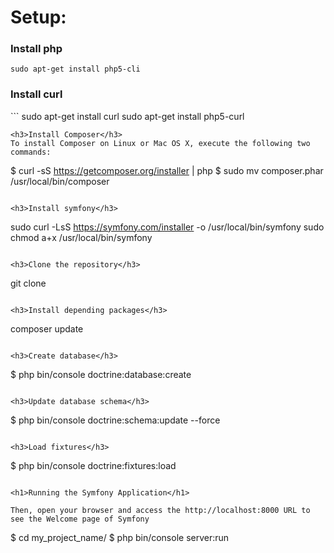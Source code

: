<h1>Setup:</h1>


<h3>Install php</h3>

```
sudo apt-get install php5-cli

```
<h3>Install curl</h3>
```
sudo apt-get install curl
sudo apt-get install php5-curl

```
<h3>Install Composer</h3>
To install Composer on Linux or Mac OS X, execute the following two commands:
```
$ curl -sS https://getcomposer.org/installer | php
$ sudo mv composer.phar /usr/local/bin/composer

```

<h3>Install symfony</h3>
```
sudo curl -LsS https://symfony.com/installer -o /usr/local/bin/symfony
sudo chmod a+x /usr/local/bin/symfony
```

<h3>Clone the repository</h3>
```
git clone <url-to-the-repo>
```

<h3>Install depending packages</h3>
```
composer update
```

<h3>Create database</h3>
```
$ php bin/console doctrine:database:create
```

<h3>Update database schema</h3>
```
$ php bin/console doctrine:schema:update --force
```

<h3>Load fixtures</h3>
```
$ php bin/console doctrine:fixtures:load
```

<h1>Running the Symfony Application</h1>

Then, open your browser and access the http://localhost:8000 URL to see the Welcome page of Symfony
```
$ cd my_project_name/
$ php bin/console server:run <optional IP>
```


